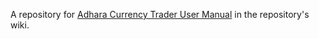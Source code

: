 A repository for [Adhara Currency Trader User Manual](https://github.com/adharapayments/User-Manual/wiki/Home) in the repository's wiki.
